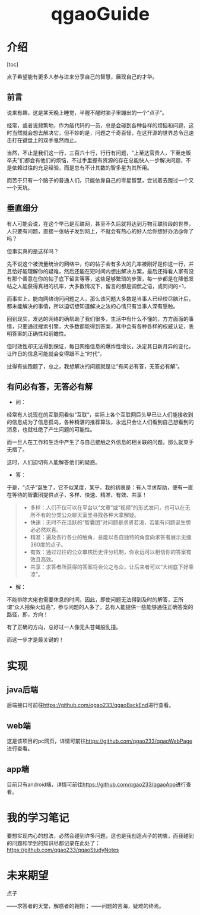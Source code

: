 <div style="font-size:50px;text-align:center;font-weight:bold">qgaoGuide</div>

# 介绍

[toc]

点子希望能有更多人参与进来分享自己的智慧，展现自己的才华。

## 前言

说来有趣，这是某天晚上睡觉，半醒不醒时脑子里蹦出的一个“点子”。

经常，或者说频繁地，作为敲代码的一员，总是会碰到各种各样的烦恼和问题，这时当然就会想去解决它，但不妙的是，问题之千奇百怪，在这开源的世界总令迅速击打在键盘上的双手戛然而止。

当然，不止是我们这一行，三百六十行，行行有问题，“上至达官贵人，下至走贩卒夫”们都会有他们的烦恼，不过手里握有资源的存在总能快人一步解决问题，不是依赖过往的充足经验，而是总有不计其数的智多星为其所用。

而苦于只有一个脑子的普通人们，只能依靠自己的零星智慧，尝试着去蹚过一个又一个天坑。

## 垂直细分

有人可能会说，在这个早已是互联网，甚至不久后就将达到万物互联阶段的世界，人只要有问题，直接一张帖子发到网上，不就会有热心的好人给你想好办法@你了吗？

但事实真的是这样吗？

先不说这个被流量统治的网络中，你的帖子会有多大的几率被刚好是你这一行，并且恰好能理解你的疑难，然后还能在短时间内想出解决方案，最后还得看人家有没有那个善意在你的帖子底下留言等等，这些足够繁琐的步骤，每一步都是在降低发帖之人能获得真相的机率，大多数情况下，留言的都是调侃之语，或同问的+1，

而事实上，能向网络询问问题之人，那么该问题大多数是当事人已经绞尽脑汁后，都未能解决的事情，所以迫切想知道解决之法的心情只有当事人深有感触。

回到现实，发达的网络的确帮助了我们很多，生活中有什么不懂的，方方面面的事情，只要通过搜索引擎，大多数都能得到答案，其中会有各种各样的权威认证，表明答案的正确性和前瞻性。

但时效性却无法得到保证，每日网络信息的爆炸性增长，决定其日新月异的变化，让昨日的信息可能就会变得跟不上“时代”。

扯得有些跑题了，总之，我想解决的问题就是让“有问必有答，无答必有解”。

## 有问必有答，无答必有解

* 问：

经常有人说现在的互联网看似“互联”，实际上各个互联网巨头早已让人们能接收到的信息成为了信息孤岛，各种精湛的推荐算法，永远只会让人们看到自己想看到的消息，也就杜绝了产生问题的可能性。

而一旦人在工作和生活中产生了与自己接触之外信息的相关联的问题，那么就束手无措了。

这时，人们迫切有人能解答他们的疑惑。

* 答：

于是，“点子”诞生了，它不似某度，某乎，我的初衷是：有人寻求帮助，便有一直在等待的智囊团提供点子，多样、快速、精准、有效、共享！
> * 多样：人们不仅可以在平台以“文章”或“视频”的形式发问，也可以在无所不有的分类公众聊天室里寻找各种大拿解疑。
> * 快速：无时不在活跃的“智囊团”对问题是求贤若渴，若能有问题诞生想必必然欢喜。
> * 精准：遍及各行各业的触角，总能以各自独特的角度向求答者展示无缝360度的点子。
> * 有效：通过过往的公众审核历史评分机制，你永远可以相信你的答案有效且高效。
> * 共享：求答者所获得的答案将会公之与众，让后来者可以“大树底下好乘凉”。

* 解：

不能排除大佬也需要休息的时间，因此，即使问题无法得到及时的解答，正所谓“众人拾柴火焰高”，参与问题的人多了，总有人能提供一些能够通往正确答案的路径，即，方向！

有了正确的方向，总好过一人像无头苍蝇般乱撞。

而这一步才是最关键的！

# 实现

## java后端

后端接口可前往<a href="https://github.com/qgao233/qgaoBackEnd">https://github.com/qgao233/qgaoBackEnd</a>进行查看。

## web端

这是该项目的pc网页，详情可前往<a href="https://github.com/qgao233/qgaoWebPage">https://github.com/qgao233/qgaoWebPage</a>进行查看。

## app端

目前只有android端，详情可前往<a href="https://github.com/qgao233/qgaoApp">https://github.com/qgao233/qgaoApp</a>进行查看。

# 我的学习笔记

要想实现内心的想法，必然会碰到许多问题，这也是我创造点子的初衷，而我碰到的问题和学到的知识尽都记录在此处了：<a href="https://github.com/qgao233/qgaoStudyNotes">https://github.com/qgao233/qgaoStudyNotes</a>

# 未来期望 

点子

——求答者的天堂，解惑者的翱翔；
——问题的苦海，疑难的终焉。
